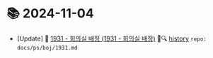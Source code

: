 # 📚 2024-11-04
- [Update] 📙 [1931 - 회의실 배정 (1931 - 회의실 배정)](https://til.qriosity.dev/featured/ps/boj/1931) 📃🔍 [history](https://github.com/Queue-ri/TIL/commits/main/docs/ps/boj/1931.md?since=2024-11-04T00:00:00Z&until=2024-11-04T23:59:59Z) `repo: docs/ps/boj/1931.md`
